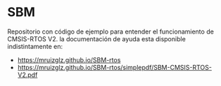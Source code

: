 # SBM

Repositorio con código de ejemplo para entender el funcionamiento de CMSIS-RTOS V2.
la documentación de ayuda esta disponible indistintamente en:

- https://mruizglz.github.io/SBM-rtos
- https://mruizglz.github.io/SBM-rtos/simplepdf/SBM-CMSIS-RTOS-V2.pdf 




